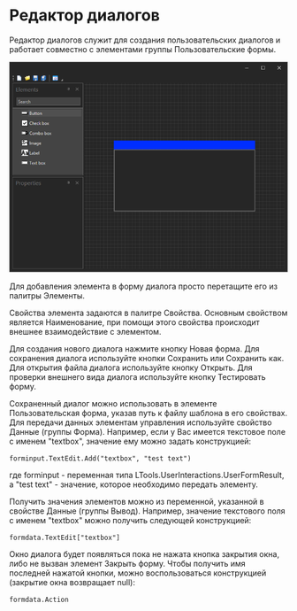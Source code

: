 # Редактор диалогов

Редактор диалогов служит для создания пользовательских диалогов и работает совместно с элементами группы Пользовательские формы.

![](<../../.gitbook/assets/image (122).png>)

Для добавления элемента в форму диалога просто перетащите его из палитры Элементы.

Свойства элемента задаются в палитре Свойства. Основным свойством является Наименование, при помощи этого свойства происходит внешнее взаимодействие с элементом.

Для создания нового диалога нажмите кнопку Новая форма. Для сохранения диалога используйте кнопки Сохранить или Сохранить как. Для открытия файла диалога используйте кнопку Открыть. Для проверки внешнего вида диалога используйте кнопку Тестировать форму.

Сохраненный диалог можно использовать в элементе Пользовательская форма, указав путь к файлу шаблона в его свойствах. Для передачи данных элементам управления используйте свойство Данные (группы Форма). Например, если у Вас имеется текстовое поле с именем "textbox", значение ему можно задать конструкцией:

```
forminput.TextEdit.Add("textbox", "test text")
```

где forminput - переменная типа LTools.UserInteractions.UserFormResult, а "test text" - значение, которое необходимо передать элементу.&#x20;

Получить значения элементов можно из переменной, указанной в свойстве Данные (группы Вывод). Например, значение текстового поля с именем "textbox" можно получить следующей конструкцией:

```
formdata.TextEdit["textbox"]
```

Окно диалога будет появляться пока не нажата кнопка закрытия окна, либо не вызван элемент Закрыть форму. Чтобы получить имя последней нажатой кнопки, можно воспользоваться конструкцией (закрытие окна возвращает null):

```
formdata.Action
```
